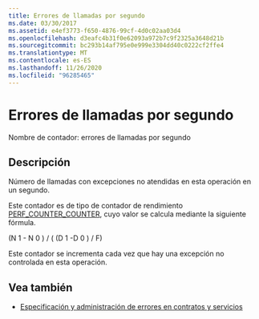 ```yaml
---
title: Errores de llamadas por segundo
ms.date: 03/30/2017
ms.assetid: e4ef3773-f650-4876-99cf-4d0c02aa03d4
ms.openlocfilehash: d3eafc4b31f0e62093a972b7c9f2325a3648d21b
ms.sourcegitcommit: bc293b14af795e0e999e3304dd40c0222cf2ffe4
ms.translationtype: MT
ms.contentlocale: es-ES
ms.lasthandoff: 11/26/2020
ms.locfileid: "96285465"
---
```

# <a name="calls-failed-per-second"></a>Errores de llamadas por segundo

Nombre de contador: errores de llamadas por segundo  
  
## <a name="description"></a>Descripción  

 Número de llamadas con excepciones no atendidas en esta operación en un segundo.  
  
 Este contador es de tipo de contador de rendimiento [PERF_COUNTER_COUNTER](/previous-versions/windows/it-pro/windows-server-2003/cc740048(v=ws.10)), cuyo valor se calcula mediante la siguiente fórmula.  
  
 (N 1 - N 0 ) / ( (D 1 -D 0 ) / F)  
  
 Este contador se incrementa cada vez que hay una excepción no controlada en esta operación.  
  
## <a name="see-also"></a>Vea también

- [Especificación y administración de errores en contratos y servicios](../../specifying-and-handling-faults-in-contracts-and-services.md)
